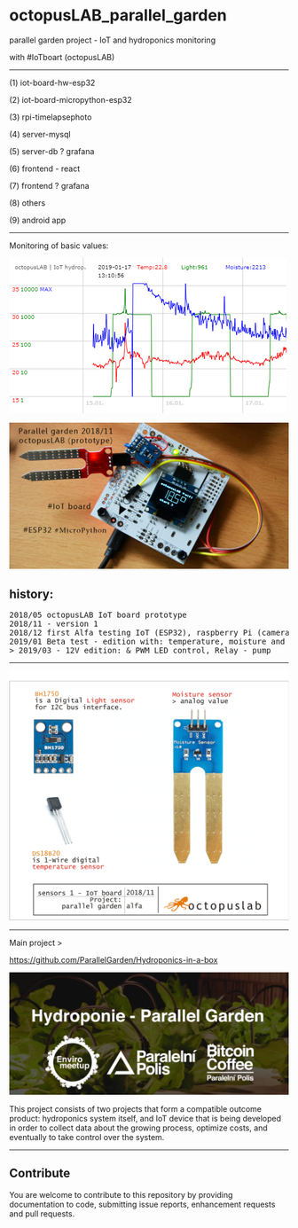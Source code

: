# octopusLAB_parallel_garden
parallel garden project - IoT and hydroponics monitoring

with #IoTboart (octopusLAB)

---
(1) iot-board-hw-esp32

(2) iot-board-micropython-esp32

(3) rpi-timelapsephoto

(4) server-mysql

(5) server-db ? grafana

(6) frontend - react

(7) frontend ? grafana

(8) others

(9) android app

---

Monitoring of basic values:

![data201812](./images/data20190117.png)

![prototyp1](./images/prototyp1.png)

## history:
<pre>
2018/05 octopusLAB IoT board prototype
2018/11 - version 1
2018/12 first Alfa testing IoT (ESP32), raspberry Pi (camera), server (MysQL, PHP, JS canvas)
2019/01 Beta test - edition with: temperature, moisture and light monitoring (MicroPython)
> 2019/03 - 12V edition: & PWM LED control, Relay - pump
</pre>

---

![sensors01](./images/sensors01g.png)

---
Main project >

https://github.com/ParallelGarden/Hydroponics-in-a-box

![main project](./images/loga-pp.png)

This project consists of two projects that form a compatible outcome product: hydroponics system itself, and IoT device that is being developed in order to collect data about the growing process, optimize costs, and eventually to take control over the system.

---
## Contribute
You are welcome to contribute to this repository by providing documentation to code, submitting issue reports, enhancement requests and pull requests.

